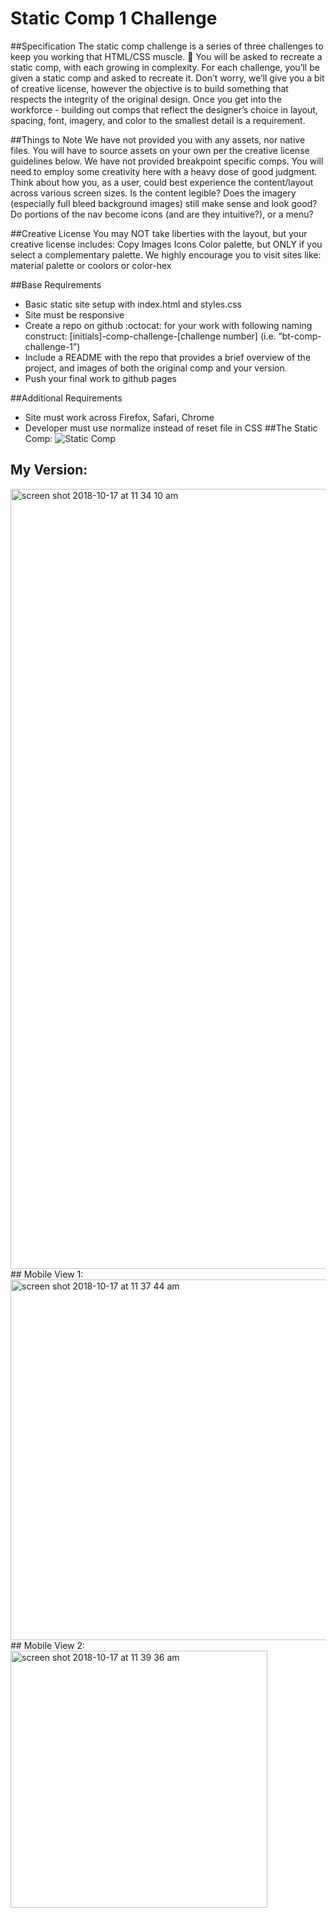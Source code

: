 # Static Comp 1 Challenge
##Specification
The static comp challenge is a series of three challenges to keep you working that HTML/CSS muscle. :muscle: You will be asked to recreate a static comp, with each growing in complexity. For each challenge, you’ll be given a static comp and asked to recreate it. Don’t worry, we’ll give you a bit of creative license, however the objective is to build something that respects the integrity of the original design. Once you get into the workforce - building out comps that reflect the designer’s choice in layout, spacing, font, imagery, and color to the smallest detail is a requirement.

##Things to Note
We have not provided you with any assets, nor native files. You will have to source assets on your own per the creative license guidelines below.
We have not provided breakpoint specific comps. You will need to employ some creativity here with a heavy dose of good judgment. Think about how you, as a user, could best experience the content/layout across various screen sizes. Is the content legible? Does the imagery (especially full bleed background images) still make sense and look good? Do portions of the nav become icons (and are they intuitive?), or a menu?

##Creative License
You may NOT take liberties with the layout, but your creative license includes:
Copy
Images
Icons
Color palette, but ONLY if you select a complementary palette. We highly encourage you to visit sites like: material palette or coolors or color-hex

##Base Requirements
- Basic static site setup with index.html and styles.css
- Site must be responsive
- Create a repo on github :octocat: for your work with following naming construct: [initials]-comp-challenge-[challenge number] (i.e. “bt-comp-challenge-1”)
- Include a README with the repo that provides a brief overview of the project, and images of both the original comp and your version.
- Push your final work to github pages

##Additional Requirements
- Site must work across Firefox, Safari, Chrome
- Developer must use normalize instead of reset file in CSS
##The Static Comp:
![Static Comp](http://frontend.turing.io/assets/images/static-comp-challenge-2.jpg)
## My Version:
<img width="1248" alt="screen shot 2018-10-17 at 11 34 10 am" src="https://user-images.githubusercontent.com/37079656/47105356-eba39780-d200-11e8-9db6-e96ecc2a6b95.png">
## Mobile View 1:
<img width="577" alt="screen shot 2018-10-17 at 11 37 44 am" src="https://user-images.githubusercontent.com/37079656/47105426-2279ad80-d201-11e8-84b9-5fa0ae66ea6d.png">
## Mobile View 2:
<img width="411" alt="screen shot 2018-10-17 at 11 39 36 am" src="https://user-images.githubusercontent.com/37079656/47105497-59e85a00-d201-11e8-9966-3cee7094853e.png">
